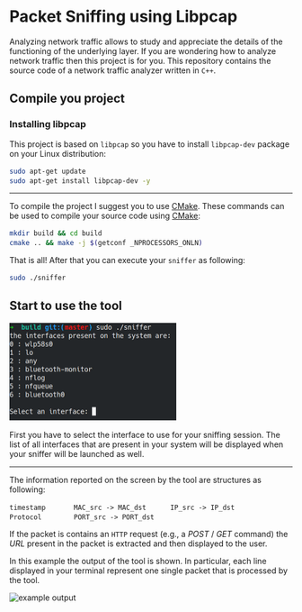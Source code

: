 # Packet Sniffing using Libpcap
Analyzing network traffic allows to study and appreciate the details of the functioning of the underlying layer. If you are wondering how to analyze network traffic then this project is for you.
This repository contains the source code of a network traffic analyzer written in `C++`.



## Compile you project

### Installing libpcap

This project is based on `libpcap` so you have to install `libpcap-dev` package on your Linux distribution:

````bash
sudo apt-get update
sudo apt-get install libpcap-dev -y
````

---

To compile the project I suggest you to use [CMake](https://cmake.org/). These commands can be used to compile your source code using [CMake](https://cmake.org/):

``` bash
mkdir build && cd build
cmake .. && make -j $(getconf _NPROCESSORS_ONLN)
```

That is all!
After that you can execute your `sniffer` as following:

``` bash
sudo ./sniffer
```



## Start to use the tool

<img src="./images/launcher.png" alt="sniffer_launcher" style="zoom:50%;" />

First you have to select the interface to use for your sniffing session.
The list of all interfaces that are present in your system will be displayed when your sniffer will be launched as well.

---

The information reported on the screen by the tool are structures as following:

``` timestamp		MAC_src -> MAC_dst		IP_src -> IP_dst		Protocol		PORT_src -> PORT_dst ```

If the packet is contains an `HTTP` request (e.g., a *POST* / *GET* command) the *URL* present in the packet is extracted and then displayed to the user.

In this example the output of the tool is shown. In particular, each line displayed in your terminal represent one single packet that is processed by the tool.

![example output](./images/example_output.png)